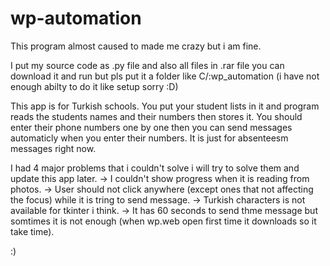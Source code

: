 # wp-automation

This program almost caused to made me crazy but i am fine.

I put my source code as .py file and also all files in .rar file you can download it and run but pls put it a folder like C/:wp_automation 
(i have not enough abilty to do it like setup sorry :D)

This app is for Turkish schools. You put your student lists in it and program reads the students names and their numbers then stores it.
You should enter their phone numbers one by one then you can send messages automaticly when you enter their numbers. It is just for absenteesm messages right now.

I had 4 major problems that i couldn't solve i will try to solve them and update this app later.
-> I couldn't show progress when it is reading from photos.
-> User should not click anywhere (except ones that not affecting the focus) while it is tring to send message.
-> Turkish characters is not available for tkinter i think.
-> It has 60 seconds to send thme message but somtimes it is not enough (when wp.web open first time it downloads so it take time).

:)
